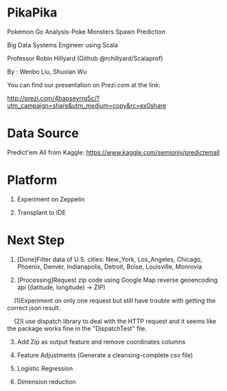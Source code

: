 # PikaPika
Pokemon Go Analysis-Poke Monsters Spawn Prediction

Big Data Systems Engineer using Scala

Professor Robin Hillyard (Github @rchillyard/Scalaprof)

By : Wenbo Liu, Shuxian Wu
     
You can find our presentation on Prezi.com at the link:

http://prezi.com/4bapseyrrq5c/?utm_campaign=share&utm_medium=copy&rc=ex0share

# Data Source
Predict'em All from Kaggle: https://www.kaggle.com/semioniy/predictemall

# Platform

1. Experiment on Zeppelin

2. Transplant to IDE

# Next Step

1. [Done]Filter data of U.S. cities: New_York, Los_Angeles, Chicago, Phoenix, Denver, Indianapolis, Detroit, Boise, Louisville, Monrovia

2. [Processing]Request zip code using Google Map reverse geoencoding api ((latitude, longitude) -> ZIP)

     (1)Experiment on only one request but still have trouble with getting the correct json result.
     
     (2)I use dispatch library to deal with the HTTP request and it seems like the package works fine in the "DispatchTest" file.

3. Add Zip as output feature and remove coordinates columns

4. Feature Adjustments (Generate a cleansing-complete csv file)

5. Logistic Regression

6. Dimension reduction

